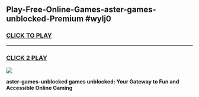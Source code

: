
## Play-Free-Online-Games-aster-games-unblocked-Premium #wylj0
<h3>
<a href="https://premium.freeplayer.one?title=aster-games-unblocked&ref=8M">CLICK TO PLAY</a></h3>
<hr>

<h3>
<a href="https://premium.freeplayer.one?title=aster-games-unblocked&ref=8M">CLICK 2 PLAY</a>
  
</h3>

<a href="https://premium.freeplayer.one?title=aster-games-unblocked&ref=8M"><img src="https://clearcache.store/games.png"></a>


**aster-games-unblocked games unblocked: Your Gateway to Fun and Accessible Online Gaming**
